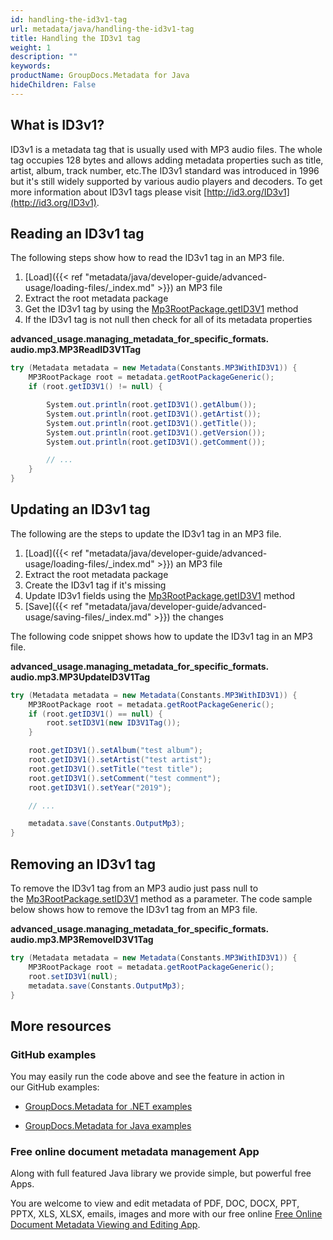 ```yaml
---
id: handling-the-id3v1-tag
url: metadata/java/handling-the-id3v1-tag
title: Handling the ID3v1 tag
weight: 1
description: ""
keywords: 
productName: GroupDocs.Metadata for Java
hideChildren: False
---
```

## What is ID3v1?

ID3v1 is a metadata tag that is usually used with MP3 audio files. The whole tag occupies 128 bytes and allows adding metadata properties such as title, artist, album, track number, etc.The ID3v1 standard was introduced in 1996 but it's still widely supported by various audio players and decoders. To get more information about ID3v1 tags please visit [http://id3.org/ID3v1](http://id3.org/ID3v1).

## Reading an ID3v1 tag

The following steps show how to read the ID3v1 tag in an MP3 file.

1.  [Load]({{< ref "metadata/java/developer-guide/advanced-usage/loading-files/_index.md" >}}) an MP3 file
2.  Extract the root metadata package
3.  Get the ID3v1 tag by using the [Mp3RootPackage.getID3V1](https://apireference.groupdocs.com/metadata/java/com.groupdocs.metadata.core/MP3RootPackage#getID3V1()) method
4.  If the ID3v1 tag is not null then check for all of its metadata properties

**advanced\_usage.managing\_metadata\_for\_specific\_formats.<WBR>audio.mp3.MP3ReadID3V1Tag**

```csharp
try (Metadata metadata = new Metadata(Constants.MP3WithID3V1)) {
	MP3RootPackage root = metadata.getRootPackageGeneric();
	if (root.getID3V1() != null) {

		System.out.println(root.getID3V1().getAlbum());
		System.out.println(root.getID3V1().getArtist());
		System.out.println(root.getID3V1().getTitle());
		System.out.println(root.getID3V1().getVersion());
		System.out.println(root.getID3V1().getComment());

		// ...
	}
}
```

## Updating an ID3v1 tag

The following are the steps to update the ID3v1 tag in an MP3 file.

1.  [Load]({{< ref "metadata/java/developer-guide/advanced-usage/loading-files/_index.md" >}}) an MP3 file
2.  Extract the root metadata package
3.  Create the ID3v1 tag if it's missing
4.  Update ID3v1 fields using the [Mp3RootPackage.getID3V1](https://apireference.groupdocs.com/metadata/java/com.groupdocs.metadata.core/MP3RootPackage#getID3V1()) method
5.  [Save]({{< ref "metadata/java/developer-guide/advanced-usage/saving-files/_index.md" >}}) the changes

The following code snippet shows how to update the ID3v1 tag in an MP3 file.

**advanced\_usage.managing\_metadata\_for\_specific\_formats.<WBR>audio.mp3.MP3UpdateID3V1Tag**

```csharp
try (Metadata metadata = new Metadata(Constants.MP3WithID3V1)) {
	MP3RootPackage root = metadata.getRootPackageGeneric();
	if (root.getID3V1() == null) {
		root.setID3V1(new ID3V1Tag());
	}

	root.getID3V1().setAlbum("test album");
	root.getID3V1().setArtist("test artist");
	root.getID3V1().setTitle("test title");
	root.getID3V1().setComment("test comment");
	root.getID3V1().setYear("2019");

	// ...

	metadata.save(Constants.OutputMp3);
}
```

## Removing an ID3v1 tag

To remove the ID3v1 tag from an MP3 audio just pass null to the [Mp3RootPackage.setID3V1](https://apireference.groupdocs.com/metadata/java/com.groupdocs.metadata.core/MP3RootPackage#setID3V1(com.groupdocs.metadata.core.ID3V1Tag)) method as a parameter. The code sample below shows how to remove the ID3v1 tag from an MP3 file.

**advanced\_usage.managing\_metadata\_for\_specific\_formats.<WBR>audio.mp3.MP3RemoveID3V1Tag**

```csharp
try (Metadata metadata = new Metadata(Constants.MP3WithID3V1)) {
	MP3RootPackage root = metadata.getRootPackageGeneric();
	root.setID3V1(null);
	metadata.save(Constants.OutputMp3);
}
```

## More resources

### GitHub examples

You may easily run the code above and see the feature in action in our GitHub examples:

*   [GroupDocs.Metadata for .NET examples](https://github.com/groupdocs-metadata/GroupDocs.Metadata-for-.NET)
    
*   [GroupDocs.Metadata for Java examples](https://github.com/groupdocs-metadata/GroupDocs.Metadata-for-Java)
    

### Free online document metadata management App

Along with full featured Java library we provide simple, but powerful free Apps.

You are welcome to view and edit metadata of PDF, DOC, DOCX, PPT, PPTX, XLS, XLSX, emails, images and more with our free online [Free Online Document Metadata Viewing and Editing App](https://products.groupdocs.app/metadata).
